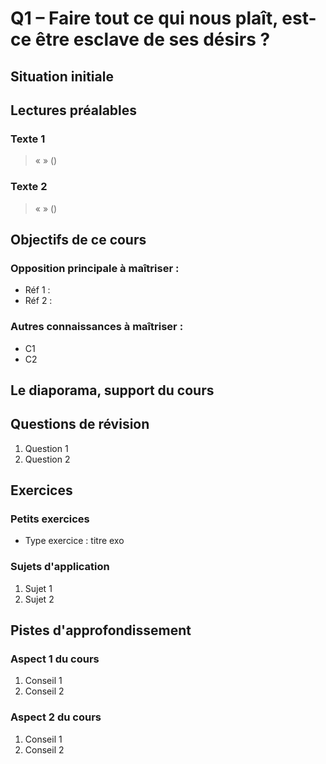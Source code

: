 # Q1 – Faire tout ce qui nous plaît, est-ce être esclave de ses désirs ?

## Situation initiale


## Lectures préalables

### Texte 1

>« » ()

### Texte 2

>«  » ()

## Objectifs de ce cours

### Opposition principale à maîtriser :
- Réf 1 :
- Réf 2 :

### Autres connaissances à maîtriser :
- C1
- C2

## Le diaporama, support du cours

<!-- <iframe src=""></iframe> -->

## Questions de révision

1. Question 1
1. Question 2

## Exercices

### Petits exercices

- Type exercice : titre exo

### Sujets d'application

1. Sujet 1
1. Sujet 2

## Pistes d'approfondissement

### Aspect 1 du cours

1. Conseil 1
1. Conseil 2

### Aspect 2 du cours

1. Conseil 1
1. Conseil 2
